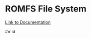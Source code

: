 # ROMFS File System

[Link to Documentation](https://www.kernel.org/doc/html/latest/filesystems/romfs.html)

#mid 
